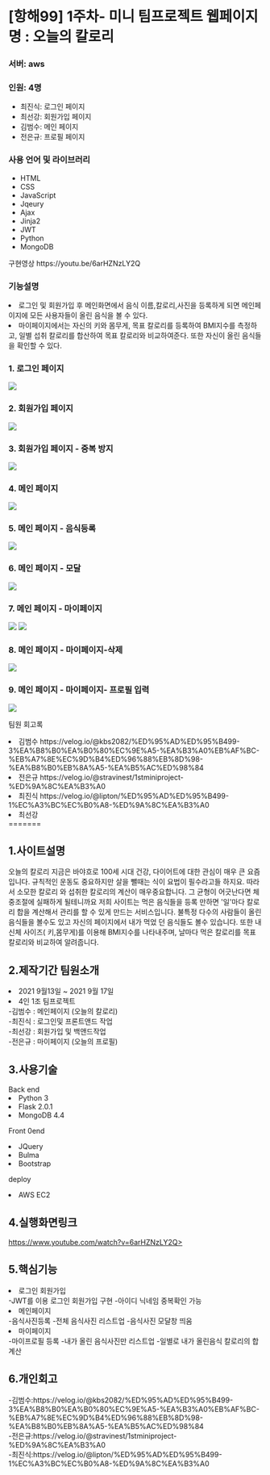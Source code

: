
<h1>[항해99] 1주차- 미니 팀프로젝트 웹페이지 명 : 오늘의 칼로리</h1>
<h3>서버: aws</h3>
<h3>인원: 4명</h3>  
<ul>
  <li>최진식: 로그인 페이지 </li>
  <li>최선강: 회원가입 페이지 </li>
  <li>김범수: 메인 페이지 </li>
  <li>전은규: 프로필 페이지 </li>
  </ul>  
    
  <h3>사용 언어 및 라이브러리 </h3>
  <ul> 
  <li> HTML </li>
  <li> CSS </li>
  <li> JavaScript </li>
  <li> Jqeury </li>
  <li> Ajax </li>
  <li> Jinja2 </li>
  <li> JWT </li>
  <li> Python </li>
  <li> MongoDB </li>
  </ul>
  구현영상 https://youtu.be/6arHZNzLY2Q
  <h3> 기능설명 </h3>
  <li> 로그인 및 회원가입 후 메인화면에서 음식 이름,칼로리,사진을 등록하게 되면 메인페이지에 모든 사용자들이 올린 음식을 볼 수 있다. </li>
  <li>마이페이지에서는 자신의 키와 몸무게, 목표 칼로리를 등록하여 BMI지수를 측정하고, 일별 섭취 칼로리를  합산하여 목표 칼로리와 비교하여준다. 또한 자신이 올린 음식들을 확인할 수 있다.</li>
  
<h3>1. 로그인 페이지</h3>
<img src="https://user-images.githubusercontent.com/58503562/133880533-7cb01b2b-43ac-4330-aefc-857756629eee.PNG">

<h3>2. 회원가입 페이지</h3>
<img src="https://user-images.githubusercontent.com/58503562/133880771-a9b48369-919e-4f43-b31e-5d89e14e7e0f.PNG">

<h3>3. 회원가입 페이지 - 중복 방지 </h3>
<img src="https://user-images.githubusercontent.com/58503562/133880776-f3b849ca-cdb4-4e48-a572-5ed7176ab5d5.PNG">

<h3>4. 메인 페이지</h3>
<img src="https://user-images.githubusercontent.com/58503562/133881472-ff02f3b3-afad-4c42-88ec-e50ebca08283.PNG">

<h3>5. 메인 페이지 - 음식등록</h3>
<img src="https://user-images.githubusercontent.com/58503562/133881474-5cf2de0d-d10c-4bdc-8bba-0f61ea7c3782.PNG">

<h3>6. 메인 페이지 - 모달</h3>
<img src="https://user-images.githubusercontent.com/58503562/133881757-cf285358-21d6-4756-bccf-19658132acdb.PNG">

<h3>7. 메인 페이지 - 마이페이지</h3>
<img src="https://user-images.githubusercontent.com/58503562/133881767-8359452c-decd-46be-9d5a-cf86af92b81f.PNG">


<img src="https://user-images.githubusercontent.com/58503562/133881769-3e1a426f-919d-4f28-92aa-87d08e4cc913.PNG">

<h3>8. 메인 페이지 - 마이페이지-삭제</h3>
<img src="https://user-images.githubusercontent.com/58503562/133881773-eeabb6a5-4c3b-4559-b259-a4146fc5a597.PNG">

<h3>9. 메인 페이지 - 마이페이지- 프로필 입력</h3>
<img src="https://user-images.githubusercontent.com/58503562/133881828-2c3c1556-6c51-4986-b0b0-586b67bdef12.PNG">


팀원 회고록 
<li>김범수 https://velog.io/@kbs2082/%ED%95%AD%ED%95%B499-3%EA%B8%B0%EA%B0%80%EC%9E%A5-%EA%B3%A0%EB%AF%BC-%EB%A7%8E%EC%9D%B4%ED%96%88%EB%8D%98-%EA%B8%B0%EB%8A%A5-%EA%B5%AC%ED%98%84</li>
<li>전은규 https://velog.io/@stravinest/1stminiproject-%ED%9A%8C%EA%B3%A0</li>
<li>최진식 https://velog.io/@lipton/%ED%95%AD%ED%95%B499-1%EC%A3%BC%EC%B0%A8-%ED%9A%8C%EA%B3%A0</li>
<li>최선강</li>
=======
<h2>1.사이트설명</h2>
오늘의 칼로리
지금은 바야흐로 100세 시대 건강, 다이어트에 대한 관심이 매우 큰 요즘입니다.
규칙적인 운동도 중요하지만 살을 뺄때는 식이 요법이 필수라고들 하지요.
따라서 소모한 칼로리 와 섭취한 칼로리의 계산이 매우중요합니다.
그 균형이 어긋난다면 체중조절에 실패하게 될테니까요
저희 사이트는 먹은 음식들을 등록 만하면 '일'마다 칼로리 합을 계산해서 관리를 할 수 있게 만드는 서비스입니다.
불특정 다수의 사람들이 올린 음식들을 볼수도 있고 자신의 페이지에서 내가 먹었
던 음식들도 볼수 있습니다. 또한 내 신체 사이즈( 키,몸무게)를 이용해 BMI지수를 나타내주며, 날마다 먹은 칼로리를 목표 칼로리와 비교하여 알려줍니다.

<h2>2.제작기간 팀원소개</h2>
<li> 2021 9월13일 ~ 2021 9월 17일</li>
<li>4인 1조 팀프로젝트<br>
  -김범수 : 메인페이지 (오늘의 칼로리)<br>
  -최진식 : 로그인및 프론트앤드 작업 <br>
  -최선강 : 회원가입 및 백앤드작업<br>
  -전은규 : 마이페이지 (오늘의 프로필)<br>
  
<h2>3.사용기술</h2>
Back end
<li>Python 3 </li>
<li>Flask 2.0.1</li>
<li>MongoDB 4.4

Front 0end
<li> JQuery
<li> Bulma
<li> Bootstrap

deploy
<li>AWS EC2

<h2>4.실행화면링크</h2>

https://www.youtube.com/watch?v=6arHZNzLY2Q>

<h2>5.핵심기능</h2>
<li>로그인 회원가입</li>
-JWT를 이용 로그인 회원가입 구현
-아이디 닉네임 중복확인 가능 
<li>메인페이지</li>
-음식사진등록
-전체 음식사진 리스트업
-음식사진 모달창 띄움
<li>마이페이지</li>
-마이프로필 등록
-내가 올린 음식사진만 리스트업
-일별로 내가 올린음식 칼로리의 합 계산

<h2>6.개인회고</h2>
-김범수:https://velog.io/@kbs2082/%ED%95%AD%ED%95%B499-3%EA%B8%B0%EA%B0%80%EC%9E%A5-%EA%B3%A0%EB%AF%BC-%EB%A7%8E%EC%9D%B4%ED%96%88%EB%8D%98-%EA%B8%B0%EB%8A%A5-%EA%B5%AC%ED%98%84<br>
-전은규:https://velog.io/@stravinest/1stminiproject-%ED%9A%8C%EA%B3%A0<br>
-최진식:https://velog.io/@lipton/%ED%95%AD%ED%95%B499-1%EC%A3%BC%EC%B0%A8-%ED%9A%8C%EA%B3%A0




